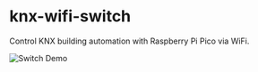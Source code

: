 # knx-wifi-switch
Control KNX building automation with Raspberry Pi Pico via WiFi.

![Switch Demo](https://www.zolisz.pl/assets/img/switch.gif)
